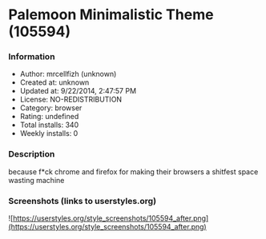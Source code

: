 # Palemoon Minimalistic Theme (105594)

### Information
- Author: mrcellfizh (unknown)
- Created at: unknown
- Updated at: 9/22/2014, 2:47:57 PM
- License: NO-REDISTRIBUTION
- Category: browser
- Rating: undefined
- Total installs: 340
- Weekly installs: 0


### Description
because f*ck chrome and firefox for making their browsers a shitfest space wasting machine


### Screenshots (links to userstyles.org)
![https://userstyles.org/style_screenshots/105594_after.png](https://userstyles.org/style_screenshots/105594_after.png)


